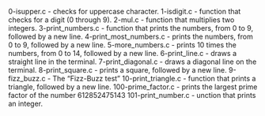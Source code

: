 0-isupper.c - checks for uppercase character.
1-isdigit.c - function that checks for a digit (0 through 9).
2-mul.c - function that multiplies two integers.
3-print_numbers.c - function that prints the numbers, from 0 to 9, followed by a new line.
4-print_most_numbers.c - prints the numbers, from 0 to 9, followed by a new line.
5-more_numbers.c - prints 10 times the numbers, from 0 to 14, followed by a new line.
6-print_line.c - draws a straight line in the terminal.
7-print_diagonal.c - draws a diagonal line on the terminal.
8-print_square.c - prints a square, followed by a new line.
9-fizz_buzz.c - The “Fizz-Buzz test”
10-print_triangle.c - function that prints a triangle, followed by a new line.
100-prime_factor.c - prints the largest prime factor of the number 612852475143
101-print_number.c - unction that prints an integer.